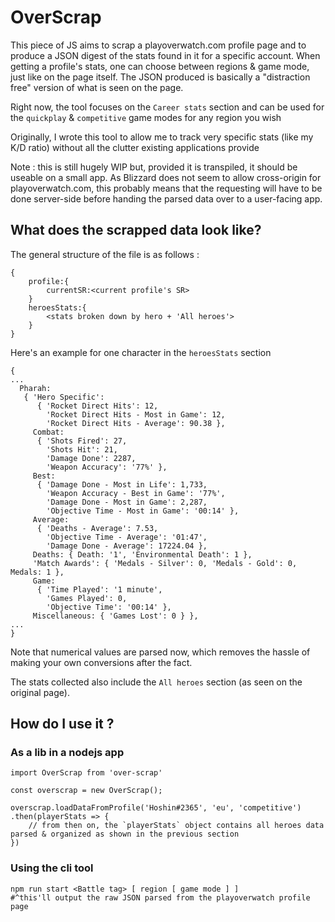 # OverScrap

This piece of JS aims to scrap a playoverwatch.com profile page and to produce a JSON digest of the stats found in it for a specific account.
When getting a profile's stats, one can choose between regions & game mode, just like on the page itself. The JSON produced is basically a "distraction free" version of what is seen on the page.

Right now, the tool focuses on the `Career stats` section and can be used for the `quickplay` & `competitive` game modes for any region you wish

Originally, I wrote this tool to allow me to track very specific stats (like my K/D ratio) without all the clutter existing applications provide

Note : this is still hugely WIP but, provided it is transpiled, it should be useable on a small app. As Blizzard does not seem to allow cross-origin for playoverwatch.com, this probably means that the requesting will have to be done server-side before handing the parsed data over to a user-facing app.

## What does the scrapped data look like?

The general structure of the file is as follows : 

```$json
{
    profile:{
        currentSR:<current profile's SR>
    }
    heroesStats:{
        <stats broken down by hero + 'All heroes'>
    }
}
```

Here's an example for one character in the `heroesStats` section
```$json
{
...
  Pharah: 
   { 'Hero Specific': 
      { 'Rocket Direct Hits': 12,
        'Rocket Direct Hits - Most in Game': 12,
        'Rocket Direct Hits - Average': 90.38 },
     Combat: 
      { 'Shots Fired': 27,
        'Shots Hit': 21,
        'Damage Done': 2287,
        'Weapon Accuracy': '77%' },
     Best: 
      { 'Damage Done - Most in Life': 1,733,
        'Weapon Accuracy - Best in Game': '77%',
        'Damage Done - Most in Game': 2,287,
        'Objective Time - Most in Game': '00:14' },
     Average: 
      { 'Deaths - Average': 7.53,
        'Objective Time - Average': '01:47',
        'Damage Done - Average': 17224.04 },
     Deaths: { Death: '1', 'Environmental Death': 1 },
     'Match Awards': { 'Medals - Silver': 0, 'Medals - Gold': 0, Medals: 1 },
     Game: 
      { 'Time Played': '1 minute',
        'Games Played': 0,
        'Objective Time': '00:14' },
     Miscellaneous: { 'Games Lost': 0 } },
...
}
```
Note that numerical values are parsed now, which removes the hassle of making your own conversions after the fact.

The stats collected also include the `All heroes` section (as seen on the original page).

## How do I use it ?

### As a lib in a nodejs app
```$javascript
import OverScrap from 'over-scrap'

const overscrap = new OverScrap();

overscrap.loadDataFromProfile('Hoshin#2365', 'eu', 'competitive')
.then(playerStats => {
    // from then on, the `playerStats` object contains all heroes data parsed & organized as shown in the previous section
})

```

### Using the cli tool
```$bash
npm run start <Battle tag> [ region [ game mode ] ]
#^this'll output the raw JSON parsed from the playoverwatch profile page

```
